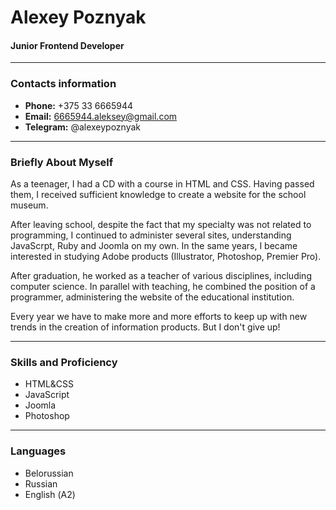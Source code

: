 # Alexey Poznyak
#### Junior Frontend Developer

****

### Contacts information
* **Phone:** +375 33 6665944
* **Email:** 6665944.aleksey@gmail.com
* **Telegram:** @alexeypoznyak
****

### Briefly About Myself
As a teenager, I had a CD with a course in HTML and CSS. Having passed them, I received sufficient knowledge to create a website for the school museum.

After leaving school, despite the fact that my specialty was not related to programming, I continued to administer several sites, understanding JavaScrpt, Ruby and Joomla on my own. In the same years, I became interested in studying Adobe products (Illustrator, Photoshop, Premier Pro).

After graduation, he worked as a teacher of various disciplines, including computer science. In parallel with teaching, he combined the position of a programmer, administering the website of the educational institution.

Every year we have to make more and more efforts to keep up with new trends in the creation of information products. But I don't give up!
****

### Skills and Proficiency
* HTML&CSS
* JavaScript
* Joomla
* Photoshop
****

### Languages
* Belorussian
* Russian
* English (А2)
